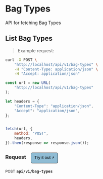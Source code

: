 # Bag Types

API for fetching Bag Types

## List Bag Types




> Example request:

```bash
curl -X POST \
    "http://localhost/api/v1/bag-types" \
    -H "Content-Type: application/json" \
    -H "Accept: application/json"
```

```javascript
const url = new URL(
    "http://localhost/api/v1/bag-types"
);

let headers = {
    "Content-Type": "application/json",
    "Accept": "application/json",
};


fetch(url, {
    method: "POST",
    headers,
}).then(response => response.json());
```


<div id="execution-results-POSTapi-v1-bag-types" hidden>
    <blockquote>Received response<span id="execution-response-status-POSTapi-v1-bag-types"></span>:</blockquote>
    <pre class="json"><code id="execution-response-content-POSTapi-v1-bag-types"></code></pre>
</div>
<div id="execution-error-POSTapi-v1-bag-types" hidden>
    <blockquote>Request failed with error:</blockquote>
    <pre><code id="execution-error-message-POSTapi-v1-bag-types"></code></pre>
</div>
<form id="form-POSTapi-v1-bag-types" data-method="POST" data-path="api/v1/bag-types" data-authed="0" data-hasfiles="0" data-headers='{"Content-Type":"application\/json","Accept":"application\/json"}' onsubmit="event.preventDefault(); executeTryOut('POSTapi-v1-bag-types', this);">
<h3>
    Request&nbsp;&nbsp;&nbsp;
        <button type="button" style="background-color: #8fbcd4; padding: 5px 10px; border-radius: 5px; border-width: thin;" id="btn-tryout-POSTapi-v1-bag-types" onclick="tryItOut('POSTapi-v1-bag-types');">Try it out ⚡</button>
    <button type="button" style="background-color: #c97a7e; padding: 5px 10px; border-radius: 5px; border-width: thin;" id="btn-canceltryout-POSTapi-v1-bag-types" onclick="cancelTryOut('POSTapi-v1-bag-types');" hidden>Cancel</button>&nbsp;&nbsp;
    <button type="submit" style="background-color: #6ac174; padding: 5px 10px; border-radius: 5px; border-width: thin;" id="btn-executetryout-POSTapi-v1-bag-types" hidden>Send Request 💥</button>
    </h3>
<p>
<small class="badge badge-black">POST</small>
 <b><code>api/v1/bag-types</code></b>
</p>
</form>



